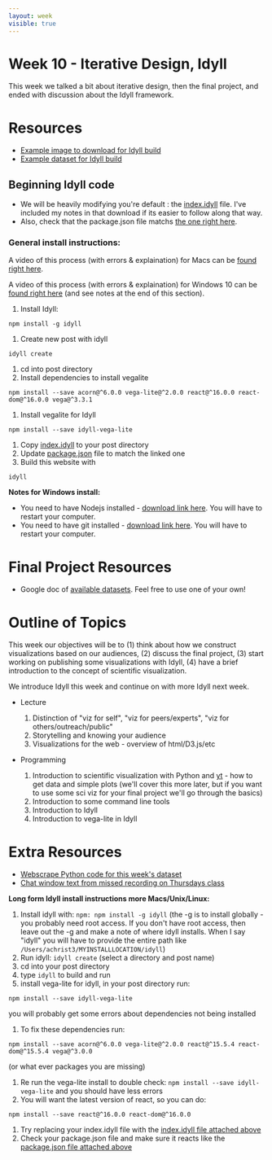 ```yaml
---
layout: week
visible: true
---
```


# Week 10 - Iterative Design, Idyll

This week we talked a bit about iterative design, then the final project, and
ended with discussion about the Idyll framework.

# Resources

 * <a href='corg/imgcropped.png' download>Example image to download for Idyll build</a>
 * <a href='data/corgiData.json' download>Example dataset for Idyll build</a>

## Beginning Idyll code

 * We will be heavily modifying you're default : the <a href="idyll_website/index.idyll" download>index.idyll</a> file.  I've included my notes in that download if its easier to follow along that way.
 * Also, check that the package.json file matchs <a href="idyll_website/package.json" download> the one right here</a>.

### General install instructions:

A video of this process (with errors & explaination) for Macs can be <a href="https://youtu.be/mWxXmWk_vDU">found right here</a>.

A video of this process (with errors & explaination) for Windows 10 can be <a href="https://youtu.be/nQ2FFGzREos">found right here</a> (and see notes at the end of this section).


1. Install Idyll:
```
npm install -g idyll
```
1. Create new post with idyll
```
idyll create
```
1. cd into post directory
1. Install dependencies to install vegalite
```
npm install --save acorn@^6.0.0 vega-lite@^2.0.0 react@^16.0.0 react-dom@^16.0.0 vega@^3.3.1
```
1. Install vegalite for Idyll
```
npm install --save idyll-vega-lite
```
1. Copy <a href="idyll_website/index.idyll" download>index.idyll</a> to your post directory
1. Update <a href="idyll_website/package.json" download>package.json</a> file to match the linked one
1. Build this website with
```
idyll
```

**Notes for Windows install:**

* You need to have Nodejs installed - <a href="https://nodejs.org/en/download/">download link here</a>. You will have to restart your computer.
* You need to have git installed - <a href="https://git-scm.com/">download link here</a>.  You will have to restart your computer.


# Final Project Resources

 * Google doc of <a href="https://docs.google.com/document/d/15UJinT5XokAHXd9fQAYD8f6d3vEkR6kJMq8kswmkOhY/edit?usp=sharing">available datasets</a>.  Feel free to use one of your own!
 
# Outline of Topics

This week our objectives will be to (1) think about how we construct visualizations based on our audiences, (2) discuss the final project, (3) start working on publishing some visualizations with Idyll, (4) have a brief introduction to the concept of scientific visualization.

We introduce Idyll this week and continue on with more Idyll next week.


 * Lecture
   1. Distinction of "viz for self", "viz for peers/experts", "viz for others/outreach/public"
   1. Storytelling and knowing your audience
   1. Visualizations for the web - overview of html/D3.js/etc

 * Programming
   1. Introduction to scientific visualization with Python and [yt](https://yt-project.org/) - how to get data and simple plots (we'll cover this more later, but if you want to use some sci viz for your final project we'll go through the basics)
   1. Introduction to some command line tools
   1. Introduction to Idyll
   1. Introduction to vega-lite in Idyll

# Extra Resources

 * <a href='corg/grabCorgData.py'>Webscrape Python code for this week's dataset</a>
 * <a href="chatWindowHist.txt">Chat window text from missed recording on Thursdays class</a>

**Long form Idyll install instructions more Macs/Unix/Linux:**

1. Install idyll with: ```npm: npm install -g idyll``` (the -g is to install globally - you probably need root access.  If you don't have root access, then leave out the -g and make a note of where idyll installs.  When I say "idyll" you will have to provide the entire path like ```/Users/achrist3/MYINSTALLLOCATION/idyll```)
1. Run idyll: ```idyll create``` (select a directory and post name)
1. cd into your post directory
1. type ```idyll``` to build and run
1. install vega-lite for idyll, in your post directory run:
```
npm install --save idyll-vega-lite
```
you will probably get some errors about dependencies not being installed
1. To fix these dependencies run:
```
npm install --save acorn@^6.0.0 vega-lite@^2.0.0 react@^15.5.4 react-dom@^15.5.4 vega@^3.0.0
```
(or what ever packages you are missing)
1. Re run the vega-lite install to double check: ```npm install --save idyll-vega-lite``` and you should have less errors
1. You will want the latest version of react, so you can do:
```
npm install --save react@^16.0.0 react-dom@^16.0.0
```
1. Try replacing your index.idyll file with the <a href="idyll_website/index.idyll">index.idyll file attached above</a>
1. Check your package.json file and make sure it reacts like the <a href="idyll_website/package.json">package.json file attached above</a>

